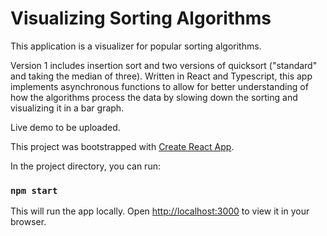 # Visualizing Sorting Algorithms
This application is a visualizer for popular sorting algorithms. 

Version 1 includes insertion sort and two versions of quicksort ("standard" and taking the median of three). Written in React and Typescript, this app implements asynchronous functions to allow for better understanding of how the algorithms process the data by slowing down the sorting and visualizing it in a bar graph. 

Live demo to be uploaded.

This project was bootstrapped with [Create React App](https://github.com/facebook/create-react-app).

In the project directory, you can run:

### `npm start`

This will run the app locally.
Open [http://localhost:3000](http://localhost:3000) to view it in your browser.
